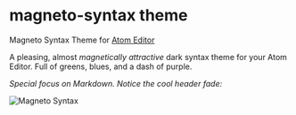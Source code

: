 # magneto-syntax theme

Magneto Syntax Theme for [Atom Editor](https://github.com/atom/atom/)

A pleasing, almost _magnetically attractive_ dark syntax theme for your Atom Editor. Full of greens, blues, and a dash of purple.

_Special focus on Markdown. Notice the cool header fade:_

![Magneto Syntax](http://link.nx.is/TJsUzV+.png)
